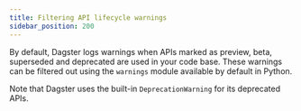 ```yaml
---
title: Filtering API lifecycle warnings
sidebar_position: 200
---
```


By default, Dagster logs warnings when APIs marked as preview, beta, superseded and deprecated are used in your code base. These warnings can be filtered out using the `warnings` module available by default in Python.

<CodeExample
    path="docs_snippets/docs_snippets/api/api_lifecycle/filtering_api_lifecycle_warnings.py"
    language="python"
/>

Note that Dagster uses the built-in `DeprecationWarning` for its deprecated APIs.